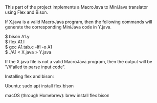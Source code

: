 This part of the project implements a MacroJava to MiniJava translator using Flex and Bison. 

If X.java is a valid MacroJava program, then the following commands will generate the corresponding MiniJava code in Y.java. 

$ bison A1.y  
$ flex A1.l  
$ gcc A1.tab.c -lfl -o A1  
$ ./A1 < X.java > Y.java  

If the X.java file is not a valid MacroJava program, then the output will be "//Failed to parse input code".


Installing flex and bison:

Ubuntu: sudo apt install flex bison

macOS (through Homebrew): brew install flex bison
